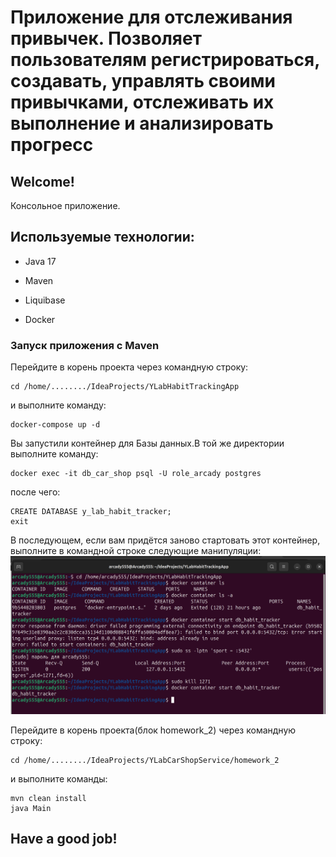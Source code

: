 # Приложение для отслеживания привычек. Позволяет пользователям регистрироваться, создавать, управлять своими привычками, отслеживать их выполнение и анализировать прогресс

## Welcome!

Консольное приложение.

## Используемые технологии:

* Java 17

* Maven

* Liquibase

* Docker

### Запуск приложения с Maven
Перейдите в корень проекта через командную строку:
```
cd /home/......../IdeaProjects/YLabHabitTrackingApp
``` 
и выполните команду:
```
docker-compose up -d
```
Вы запустили контейнер для Базы данных.В той же директории выполните команду:
```
docker exec -it db_car_shop psql -U role_arcady postgres
```
после чего:
```
CREATE DATABASE y_lab_habit_tracker;
exit 
```

В последующем, если вам придётся заново стартовать этот контейнер, выполните в командной строке следующие манипуляции:
![image](images/containerRestart.png)

Перейдите в корень проекта(блок homework_2) через командную строку:
```
cd /home/......../IdeaProjects/YLabCarShopService/homework_2
``` 
и выполните команды:
```
mvn clean install
java Main
```



## Have a good job!
